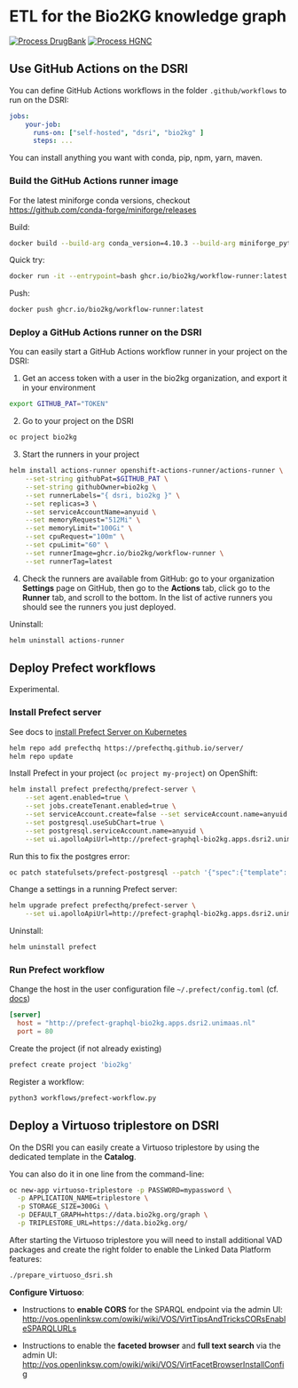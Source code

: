 # ETL for the Bio2KG knowledge graph

[![Process DrugBank](https://github.com/bio2kg/bio2kg-etl/actions/workflows/process-drugbank.yml/badge.svg)](https://github.com/bio2kg/bio2kg-etl/actions/workflows/process-drugbank.yml) [![Process HGNC](https://github.com/bio2kg/bio2kg-etl/actions/workflows/process-hgnc.yml/badge.svg)](https://github.com/bio2kg/bio2kg-etl/actions/workflows/process-hgnc.yml)

## Use GitHub Actions on the DSRI

You can define GitHub Actions workflows in the folder `.github/workflows` to run on the DSRI:

```yaml
jobs:
    your-job:
      runs-on: ["self-hosted", "dsri", "bio2kg" ]
      steps: ...
```

You can install anything you want with conda, pip, npm, yarn, maven.

### Build the GitHub Actions runner image

For the latest miniforge conda versions, checkout https://github.com/conda-forge/miniforge/releases

Build:

```bash
docker build --build-arg conda_version=4.10.3 --build-arg miniforge_python=Mambaforge -t ghcr.io/bio2kg/workflow-runner:latest .
```

Quick try:

```bash
docker run -it --entrypoint=bash ghcr.io/bio2kg/workflow-runner:latest
```

Push:

```bash
docker push ghcr.io/bio2kg/workflow-runner:latest
```

### Deploy a GitHub Actions runner on the DSRI

You can easily start a GitHub Actions workflow runner in your project on the DSRI:

1. Get an access token with a user in the bio2kg organization, and export it in your environment

```bash
export GITHUB_PAT="TOKEN"
```

2. Go to your project on the DSRI

```bash
oc project bio2kg
```

3. Start the runners in your project

```bash
helm install actions-runner openshift-actions-runner/actions-runner \
    --set-string githubPat=$GITHUB_PAT \
    --set-string githubOwner=bio2kg \
    --set runnerLabels="{ dsri, bio2kg }" \
    --set replicas=3 \
    --set serviceAccountName=anyuid \
    --set memoryRequest="512Mi" \
    --set memoryLimit="100Gi" \
    --set cpuRequest="100m" \
    --set cpuLimit="60" \
    --set runnerImage=ghcr.io/bio2kg/workflow-runner \
    --set runnerTag=latest
```

4. Check the runners are available from GitHub: go to your organization **Settings** page on GitHub, then go to the **Actions** tab, click go to the **Runner** tab, and scroll to the bottom. In the list of active runners you should see the runners you just deployed. 

Uninstall:

```bash
helm uninstall actions-runner
```

## Deploy Prefect workflows

Experimental.

### Install Prefect server

See docs to [install Prefect Server on Kubernetes](https://github.com/PrefectHQ/server/tree/master/helm/prefect-server)

```bash
helm repo add prefecthq https://prefecthq.github.io/server/
helm repo update
```

Install Prefect in your project (`oc project my-project`) on OpenShift:

```bash
helm install prefect prefecthq/prefect-server \
    --set agent.enabled=true \
    --set jobs.createTenant.enabled=true \
    --set serviceAccount.create=false --set serviceAccount.name=anyuid \
    --set postgresql.useSubChart=true \
    --set postgresql.serviceAccount.name=anyuid \
    --set ui.apolloApiUrl=http://prefect-graphql-bio2kg.apps.dsri2.unimaas.nl/graphql
```

Run this to fix the postgres error:

```bash
oc patch statefulsets/prefect-postgresql --patch '{"spec":{"template": {"spec": {"serviceAccountName": "anyuid"}}}}'
```

Change a settings in a running Prefect server:

```bash
helm upgrade prefect prefecthq/prefect-server \
	--set ui.apolloApiUrl=http://prefect-graphql-bio2kg.apps.dsri2.unimaas.nl/graphql 
```

Uninstall:

```bash
helm uninstall prefect
```

### Run Prefect workflow

Change the host in the user configuration file `~/.prefect/config.toml` (cf. [docs](https://github.com/PrefectHQ/server/tree/master/helm/prefect-server#connecting-to-your-server))

```toml
[server]
  host = "http://prefect-graphql-bio2kg.apps.dsri2.unimaas.nl"
  port = 80
```

Create the project (if not already existing)

```bash
prefect create project 'bio2kg'
```

Register a workflow:

```bash
python3 workflows/prefect-workflow.py
```

## Deploy a Virtuoso triplestore on DSRI

On the DSRI you can easily create a Virtuoso triplestore by using the dedicated template in the **Catalog**. 

You can also do it in one line from the command-line:

```bash
oc new-app virtuoso-triplestore -p PASSWORD=mypassword \
  -p APPLICATION_NAME=triplestore \
  -p STORAGE_SIZE=300Gi \
  -p DEFAULT_GRAPH=https://data.bio2kg.org/graph \
  -p TRIPLESTORE_URL=https://data.bio2kg.org/
```

After starting the Virtuoso triplestore you will need to install additional VAD packages and create the right folder to enable the Linked Data Platform features:

```bash
./prepare_virtuoso_dsri.sh
```

**Configure Virtuoso**:

* Instructions to **enable CORS** for the SPARQL endpoint via the admin UI: http://vos.openlinksw.com/owiki/wiki/VOS/VirtTipsAndTricksCORsEnableSPARQLURLs

* Instructions to enable the **faceted browser** and **full text search** via the admin UI: http://vos.openlinksw.com/owiki/wiki/VOS/VirtFacetBrowserInstallConfig
